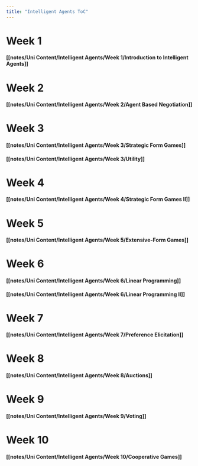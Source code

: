 ```yaml
---
title: "Intelligent Agents ToC"
---
```


# **Week 1**
#### [[notes/Uni Content/Intelligent Agents/Week 1/Introduction to Intelligent Agents]]

# **Week 2**
#### [[notes/Uni Content/Intelligent Agents/Week 2/Agent Based Negotiation]]

# **Week 3**
#### [[notes/Uni Content/Intelligent Agents/Week 3/Strategic Form Games]]
#### [[notes/Uni Content/Intelligent Agents/Week 3/Utility]]

# **Week 4**
#### [[notes/Uni Content/Intelligent Agents/Week 4/Strategic Form Games II]]

# **Week 5**
#### [[notes/Uni Content/Intelligent Agents/Week 5/Extensive-Form Games]]

# **Week 6**
#### [[notes/Uni Content/Intelligent Agents/Week 6/Linear Programming]]
#### [[notes/Uni Content/Intelligent Agents/Week 6/Linear Programming II]]

# **Week 7**
#### [[notes/Uni Content/Intelligent Agents/Week 7/Preference Elicitation]]

# **Week 8**
#### [[notes/Uni Content/Intelligent Agents/Week 8/Auctions]]

# **Week 9**
#### [[notes/Uni Content/Intelligent Agents/Week 9/Voting]]

# **Week 10**
#### [[notes/Uni Content/Intelligent Agents/Week 10/Cooperative Games]]